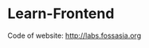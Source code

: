 # Learn-Frontend
<p>Code of website: <a target="blank" href="http://labs.fossasia.org" rel="nofollow">http://labs.fossasia.org</a></p>
